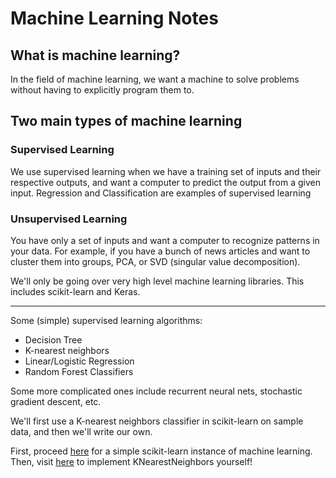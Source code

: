 # Machine Learning Notes

## What is machine learning?  
In the field of machine learning, we want a machine to solve problems without having to explicitly program them to.

## Two main types of machine learning
### Supervised Learning

We use supervised learning when we have a training set of inputs and their respective outputs, and want a computer to predict the output from a given input. Regression and Classification are examples of supervised learning

### Unsupervised Learning

You have only a set of inputs and want a computer to recognize patterns in your data. For example, if you have a bunch of news articles and want to cluster them into groups, PCA, or SVD (singular value decomposition).

We'll only be going over very high level machine learning libraries. This includes scikit-learn and Keras.

---

Some (simple) supervised learning algorithms:
* Decision Tree
* K-nearest neighbors
* Linear/Logistic Regression
* Random Forest Classifiers

Some more complicated ones include recurrent neural nets, stochastic gradient descent, etc.

We'll first use a K-nearest neighbors classifier in scikit-learn on sample data, and then we'll write our own.

First, proceed [here](https://kevin-fang.github.io/ml-tutorials/KNearestNeighbors/) for a simple scikit-learn instance of machine learning. Then, visit [here](https://kevin-fang.github.io/ml-tutorials/ScrappyKNN/) to implement KNearestNeighbors yourself!
